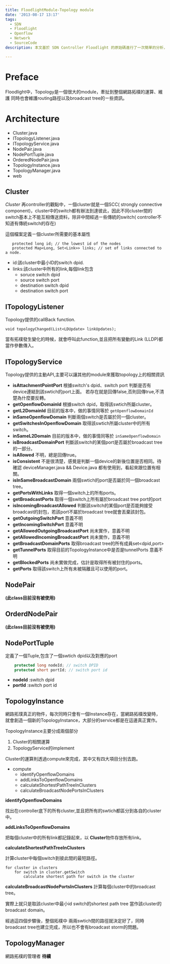 ```yaml
---
title: FloodlightModule-Topology module
date: '2013-08-17 13:17'
tags:
  - SDN
  - Floodlight
  - Openflow
  - Network
  - SourceCode
description: 本文基於 SDN Controller Floodlight 的原始碼進行了一次簡單的分析，藉由分析這些原始碼更可以學習到其內部關於網路拓樸的處理，這些拓樸除了影響 Controller 怎麼看待整個網路之外，也會間接的影響該 Controoler 要如何去正確的轉送封包。相對於文件的更新，程式碼本身的迭代速度更為敏捷，因此常常會發生文件跟不上實際運行功能的案例。藉由學習閱讀原始碼，我們可以更快也更清楚的掌握當前這些開源軟體的發展狀態，甚至也能夠貢獻社群幫忙補齊文件。

---
```


# Preface

Floodlight中，Topology是一個很大的module，牽扯到整個網路拓樸的運算、維護
同時也會維護routing路徑以及broadcast tree的ㄧ些資訊。


# Architecture

- Cluster.java
- ITopologyListener.java
- ITopologyService.java
- NodePair.java
- NodePortTuple.java
- OrderedNodePair.java
- TopologyInstance.java
- TopologyManager.java
- web

## Cluster

*Cluster*
再controller的觀點中，ㄧ個cluster就是一個SCC( strongly connective component)，cluster中的switch都有辦法到達彼此，因此不同cluster間的switch基本上不能互相傳送資料，除非中間經過ㄧ些傳統的switch( controller不知道有傳統switch的存在)

這個檔案定義ㄧ個cluster所需要的基本屬性
```
   protected long id; // the lowest id of the nodes
   protected Map<Long, Set<Link>> links; // set of links connected to a node.
```
- id:該cluster中最小ID的switch dpid.
- links:該cluster中所有的link,每個link包含
	- soruce switch dpid
  - source switch port
  - destination switch dpid
  - destination switch port

## ITopologyListener
Topology提供的callBack function.

```
void topologyChanged(List<LDUpdate> linkUpdates);
```
當有拓樸發生變化的時候，就會呼叫此function,並且把所有變動的Link (LLDP)都當作參數傳入。

## ITopologyService
Topology提供的主動API,主要可以讓其他的module來獲取topology上的相關資訊

- **isAttachmentPointPort**
  根據switch's dpid、switch port 判斷是否有device連結到該swtich的port上面。
  若存在就是回傳false,否則回傳true,不清楚為什麼要反轉。
- **getOpenflowDomainId**
	根據switch dpid，取得該swtich所屬cluster。
- **getL2DomainId**
  目前的版本中，做的事情同等於 `getOpenflowDomainId`
- **inSameOpenflowDomain**
  判斷兩個switch是否屬於同一個cluster。
- **getSwitchesInOpenflowDomain**
  取得該swtich所屬cluster中的所有switch。
- **inSameL2Domain**
  目前的版本中，做的事情同等於 `inSameOpenflowDomain`
- **isBroadcastDomainPort**
  判斷該switch的某個port是否屬於broadcast tree的一部分。
- **isAllowed**
  不明，總是回傳true。
- **isConsistent**
  不是很清楚，感覺是判斷一個device的新後位置是否相同。待確認
  deviceManager.java && Device.java 都有使用到，看起來跟位置有相關。
- **isInSameBroadcastDomain**
  兩個swtich的port是否屬於同一個broadcast tree。
- **getPortsWithLinks**
  取得一個switch上的所有ports。
- **getBroadcastPorts**
  取得一個switch上所有屬於broadcast tree port的port
- **isIncomingBroadcastAllowed**
  判斷該switch的某個port是否能夠接受broadcast的封包，若該port不屬於broadcast tree就會丟棄該封包。
- **getOutgoingSwitchPort**
	意義不明
- **getIncomingSwitchPort**
	意義不明
- **getAllowedOutgoingBroadcastPort**
	尚未實作，意義不明
- **getAllowedIncomingBroadcastPort**
	尚未實作，意義不明
- **getBroadcastDomainPorts**
  取得broadcast tree的所有成員set<dpid,port>
- **getTunnelPorts**
	取得目前的TopologyInstance中是否是tunnelPorts
  意義不明
- **getBlockedPorts**
	尚未實做完成，估計是取得所有被封住的ports。
- **getPorts**
  取得該switch上所有未被隔離且可以使用的port。

## NodePair
**(此class目前沒有被使用)**

## OrderdNodePair
**(此class目前沒有被使用)**


## NodePortTuple
定義了一個Tuple,包含了一個swtich dpid以及對應的port

``` java
    protected long nodeId; // switch DPID
    protected short portId; // switch port id
```

- **nodeId** :switch dpid
- **portId** :switch port id

## TopologyInstance
網路拓璞真正的物件，每次同時只會有一個Instance存在，當網路拓樸改變時，就會創造一個新的TopologyInstance，大部分的service都是在這邊真正實作。

TopologyInstance主要分成兩個部分

1. Cluster的相關運算
2. TopologyService的implement

Cluster的運算則透過compute來完成，其中又有四大項目分別去跑。
- compute
	- identifyOpenflowDomains
	- addLinksToOpenflowDomains
	- calculateShortestPathTreeInClusters
	- calculateBroadcastNodePortsInClusters

**identifyOpenflowDomains**

找出在controller底下的所有cluster,並且把所有的swtich都區分到各自的cluster中。

**addLinksToOpenflowDomains**

把每個cluster中的所有link都記錄起來，以 **Cluster**物件存放所有link。

**calculateShortestPathTreeInClusters**

計算cluster中每個switch到彼此間的最短路徑。

```
for cluster in clusters
	for switch in cluster.getSwitch
  		calculate shortest path for switch in the cluster
```

**calculateBroadcastNodePortsInClusters**
計算每個cluster中的broadcast tree。

實際上就只是取該cluster中最小id switch的shortest path tree 當作該cluster的broadcast domain。


經過這四個步驟後，整個拓樸中 兩兩swtich間的路徑就決定好了，同時broadcast tree也建立完成，所以也不會有broadcast storm的問題。


## TopologyManager
網路拓樸的管理者
**待續**
